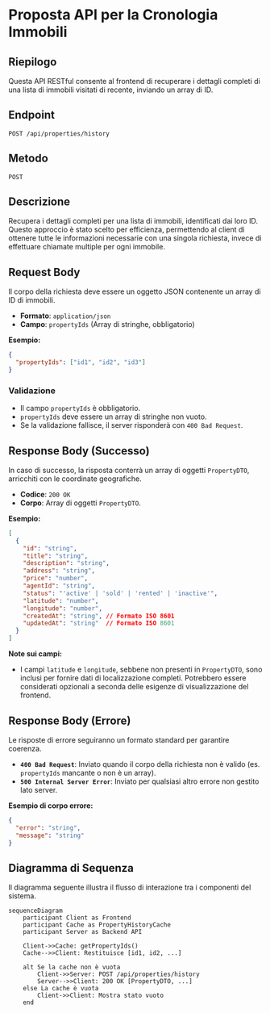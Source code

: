 # Proposta API per la Cronologia Immobili

## Riepilogo

Questa API RESTful consente al frontend di recuperare i dettagli completi di una lista di immobili visitati di recente, inviando un array di ID.

## Endpoint

`POST /api/properties/history`

## Metodo

`POST`

## Descrizione

Recupera i dettagli completi per una lista di immobili, identificati dai loro ID. Questo approccio è stato scelto per efficienza, permettendo al client di ottenere tutte le informazioni necessarie con una singola richiesta, invece di effettuare chiamate multiple per ogni immobile.

## Request Body

Il corpo della richiesta deve essere un oggetto JSON contenente un array di ID di immobili.

-   **Formato**: `application/json`
-   **Campo**: `propertyIds` (Array di stringhe, obbligatorio)

**Esempio:**

```json
{
  "propertyIds": ["id1", "id2", "id3"]
}
```

### Validazione

-   Il campo `propertyIds` è obbligatorio.
-   `propertyIds` deve essere un array di stringhe non vuoto.
-   Se la validazione fallisce, il server risponderà con `400 Bad Request`.

## Response Body (Successo)

In caso di successo, la risposta conterrà un array di oggetti `PropertyDTO`, arricchiti con le coordinate geografiche.

-   **Codice**: `200 OK`
-   **Corpo**: Array di oggetti `PropertyDTO`.

**Esempio:**

```json
[
  {
    "id": "string",
    "title": "string",
    "description": "string",
    "address": "string",
    "price": "number",
    "agentId": "string",
    "status": "'active' | 'sold' | 'rented' | 'inactive'",
    "latitude": "number",
    "longitude": "number",
    "createdAt": "string", // Formato ISO 8601
    "updatedAt": "string"  // Formato ISO 8601
  }
]
```

**Note sui campi:**

-   I campi `latitude` e `longitude`, sebbene non presenti in `PropertyDTO`, sono inclusi per fornire dati di localizzazione completi. Potrebbero essere considerati opzionali a seconda delle esigenze di visualizzazione del frontend.

## Response Body (Errore)

Le risposte di errore seguiranno un formato standard per garantire coerenza.

-   **`400 Bad Request`**: Inviato quando il corpo della richiesta non è valido (es. `propertyIds` mancante o non è un array).
-   **`500 Internal Server Error`**: Inviato per qualsiasi altro errore non gestito lato server.

**Esempio di corpo errore:**

```json
{
  "error": "string",
  "message": "string"
}
```

## Diagramma di Sequenza

Il diagramma seguente illustra il flusso di interazione tra i componenti del sistema.

```mermaid
sequenceDiagram
    participant Client as Frontend
    participant Cache as PropertyHistoryCache
    participant Server as Backend API

    Client->>Cache: getPropertyIds()
    Cache-->>Client: Restituisce [id1, id2, ...]

    alt Se la cache non è vuota
        Client->>Server: POST /api/properties/history
        Server-->>Client: 200 OK [PropertyDTO, ...]
    else La cache è vuota
        Client->>Client: Mostra stato vuoto
    end
